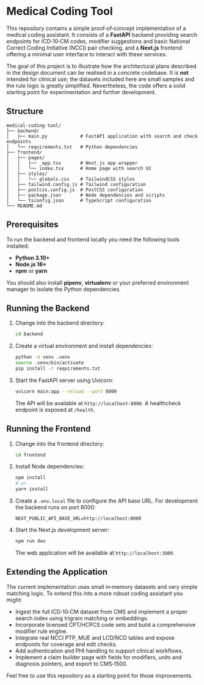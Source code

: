 # Medical Coding Tool

This repository contains a simple proof‑of‑concept implementation of a medical
coding assistant.  It consists of a **FastAPI** backend providing search
endpoints for ICD‑10‑CM codes, modifier suggestions and basic National
Correct Coding Initiative (NCCI) pair checking, and a **Next.js** frontend
offering a minimal user interface to interact with these services.

The goal of this project is to illustrate how the architectural plans
described in the design document can be realised in a concrete codebase.  It
is **not** intended for clinical use; the datasets included here are small
samples and the rule logic is greatly simplified.  Nevertheless, the code
offers a solid starting point for experimentation and further development.

## Structure

```
medical-coding-tool/
├── backend/
│   ├── main.py            # FastAPI application with search and check endpoints
│   └── requirements.txt   # Python dependencies
├── frontend/
│   ├── pages/
│   │   ├── _app.tsx       # Next.js app wrapper
│   │   └── index.tsx      # Home page with search UI
│   ├── styles/
│   │   └── globals.css    # TailwindCSS styles
│   ├── tailwind.config.js # Tailwind configuration
│   ├── postcss.config.js  # PostCSS configuration
│   ├── package.json       # Node dependencies and scripts
│   └── tsconfig.json      # TypeScript configuration
└── README.md
```

## Prerequisites

To run the backend and frontend locally you need the following tools
installed:

* **Python 3.10+**
* **Node.js 18+**
* **npm** or **yarn**

You should also install **pipenv**, **virtualenv** or your preferred
environment manager to isolate the Python dependencies.

## Running the Backend

1. Change into the backend directory:

   ```sh
   cd backend
   ```

2. Create a virtual environment and install dependencies:

   ```sh
   python -m venv .venv
   source .venv/bin/activate
   pip install -r requirements.txt
   ```

3. Start the FastAPI server using Uvicorn:

   ```sh
   uvicorn main:app --reload --port 8000
   ```

   The API will be available at `http://localhost:8000`.  A healthcheck
   endpoint is exposed at `/health`.

## Running the Frontend

1. Change into the frontend directory:

   ```sh
   cd frontend
   ```

2. Install Node dependencies:

   ```sh
   npm install
   # or
   yarn install
   ```

3. Create a `.env.local` file to configure the API base URL.  For
   development the backend runs on port 8000:

   ```dotenv
   NEXT_PUBLIC_API_BASE_URL=http://localhost:8000
   ```

4. Start the Next.js development server:

   ```sh
   npm run dev
   ```

   The web application will be available at `http://localhost:3000`.

## Extending the Application

The current implementation uses small in‑memory datasets and very
simple matching logic.  To extend this into a more robust coding
assistant you might:

* Ingest the full ICD‑10‑CM dataset from CMS and implement a proper
  search index using trigram matching or embeddings.
* Incorporate licensed CPT/HCPCS code sets and build a comprehensive
  modifier rule engine.
* Integrate real NCCI PTP, MUE and LCD/NCD tables and expose
  endpoints for coverage and edit checks.
* Add authentication and PHI handling to support clinical workflows.
* Implement a claim builder page with fields for modifiers, units and
  diagnosis pointers, and export to CMS‑1500.

Feel free to use this repository as a starting point for those
improvements.
